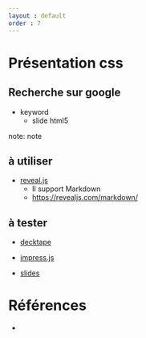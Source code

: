 ```yaml
---
layout : default
order : 7
---
```


# Présentation css

<!-- new slide -->

## Recherche sur google

<!-- new detail -->

- keyword
  - slide html5
  
note: note


## à utiliser 

- [reveal.js](https://revealjs.com/)
  - Il support Markdown
  - https://revealjs.com/markdown/


## à tester 

- [decktape](https://github.com/astefanutti/decktape)

- [impress.js](https://github.com/impress/impress.js)
- [slides](https://github.com/briancavalier/slides)


# Références
- []()